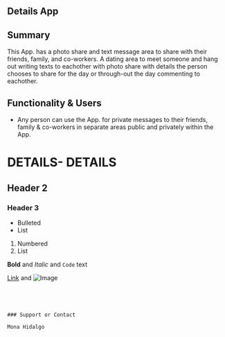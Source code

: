 ## Details App

## Summary

This App. has a photo share and text message area to share with their friends, family,
and co-workers. A dating area to meet someone and hang out writing texts to eachother with photo share
with details the person chooses to share for the day or through-out the day commenting to eachother.


## Functionality & Users

* Any person can use the App. for private messages to their friends, family & co-workers in separate areas public and privately within the App.

### 


# DETAILS- DETAILS
## Header 2
### Header 3

- Bulleted
- List

1. Numbered
2. List

**Bold** and _Italic_ and `Code` text

[Link](url) and ![Image](src)
```




### Support or Contact

Mona Hidalgo
